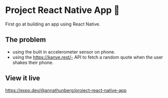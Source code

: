 # Project React Native App 📱

First go at building an app using React Native.

## The problem

- using the built in accelerometer sensor on phone.
- using the https://kanye.rest/- API to fetch a random quote when the user shakes their phone.

## View it live

https://expo.dev/@annathunberg/project-react-native-app
